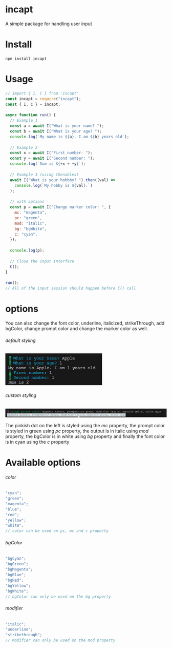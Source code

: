 # incapt

A simple package for handling user input

# Install

```npm
npm install incapt
```

# Usage

```javascript
// import { I, C } from 'incapt'
const incapt = require("incapt");
const { I, C } = incapt;

async function run() {
  // Example 1
  const a = await I("What is your name? ");
  const b = await I("What is your age? ");
  console.log(`My name is ${a}. I am ${b} years old`);

  // Example 2
  const x = await I("First number: ");
  const y = await I("Second number: ");
  console.log(`Sum is ${+x + +y}`);

  // Example 3 (using thenables)
  await I("What is your hobbby? ").then((val) =>
    console.log(`My hobby is ${val}.`)
  );

  // with options
  const p = await I("Change marker color: ", {
    mc: "magenta",
    pc: "green",
    mod: "italic",
    bg: "bgWhite",
    c: "cyan",
  });
  
  console.log(p);

  // Close the input interface
  C();
}

run();
// All of the input session should happen before C() call
```

# options

You can also change the font color, underline, italicized, strikeThrough, add bgColor, change prompt color and change the marker color as well.

###### default styling

![This is the default styling screenshot](/assets/default.png "with default styling")

###### custom styling

![This is the custom styling screenshot](/assets/options.png "with custom styling")

The pinkish dot on the left is styled using the _mc_ property, the prompt color is styled in green using _pc_ property, the output is in italic using _mod_ property, the bgColor is in white using _bg_ property and finally the font color is in cyan using the _c_ property

# Available options

###### color

```javascript
"cyan";
"green";
"magenta";
"blue";
"red";
"yellow";
"white";
// color can be used on pc, mc and c property
```

###### bgColor

```javascript
"bgCyan";
"bgGreen";
"bgMagenta";
"bgBlue";
"bgRed";
"bgYellow";
"bgWhite";
// bgColor can only be used on the bg property
```

###### modifier

```javascript
"italic";
"underline";
"strikethrough";
// modifier can only be used on the mod property
```

